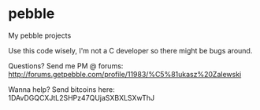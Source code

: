 pebble
======

My pebble projects

Use this code wisely, I'm not a C developer so there might be bugs around.

Questions? Send me PM @ forums: http://forums.getpebble.com/profile/11983/%C5%81ukasz%20Zalewski

Wanna help? Send bitcoins here: 1DAvDGQCXJtL2SHPz47QUjaSXBXLSXwThJ
